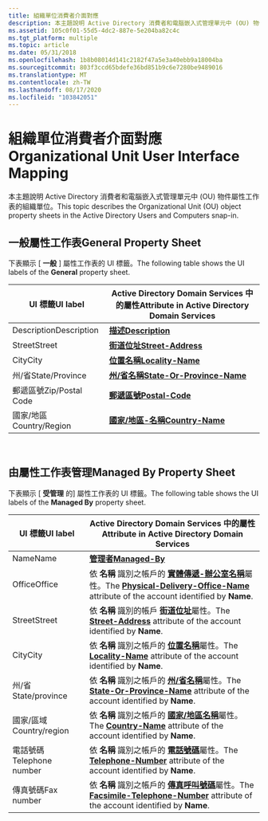 ```yaml
---
title: 組織單位消費者介面對應
description: 本主題說明 Active Directory 消費者和電腦嵌入式管理單元中 (OU) 物件屬性工作表的組織單位。
ms.assetid: 105c0f01-55d5-4dc2-887e-5e204ba82c4c
ms.tgt_platform: multiple
ms.topic: article
ms.date: 05/31/2018
ms.openlocfilehash: 1b8b08014d141c2182f47a5e3a40ebb9a18004ba
ms.sourcegitcommit: 803f3ccd65bdefe36bd851b9c6e7280be9489016
ms.translationtype: MT
ms.contentlocale: zh-TW
ms.lasthandoff: 08/17/2020
ms.locfileid: "103842051"
---
```

# <a name="organizational-unit-user-interface-mapping"></a><span data-ttu-id="98f31-103">組織單位消費者介面對應</span><span class="sxs-lookup"><span data-stu-id="98f31-103">Organizational Unit User Interface Mapping</span></span>

<span data-ttu-id="98f31-104">本主題說明 Active Directory 消費者和電腦嵌入式管理單元中 (OU) 物件屬性工作表的組織單位。</span><span class="sxs-lookup"><span data-stu-id="98f31-104">This topic describes the Organizational Unit (OU) object property sheets in the Active Directory Users and Computers snap-in.</span></span>

## <a name="general-property-sheet"></a><span data-ttu-id="98f31-105">一般屬性工作表</span><span class="sxs-lookup"><span data-stu-id="98f31-105">General Property Sheet</span></span>

<span data-ttu-id="98f31-106">下表顯示 [ **一般** ] 屬性工作表的 UI 標籤。</span><span class="sxs-lookup"><span data-stu-id="98f31-106">The following table shows the UI labels of the **General** property sheet.</span></span>



| <span data-ttu-id="98f31-107">UI 標籤</span><span class="sxs-lookup"><span data-stu-id="98f31-107">UI label</span></span>        | <span data-ttu-id="98f31-108">Active Directory Domain Services 中的屬性</span><span class="sxs-lookup"><span data-stu-id="98f31-108">Attribute in Active Directory Domain Services</span></span> |
|-----------------|-----------------------------------------------|
| <span data-ttu-id="98f31-109">Description</span><span class="sxs-lookup"><span data-stu-id="98f31-109">Description</span></span>     | [<span data-ttu-id="98f31-110">**描述**</span><span class="sxs-lookup"><span data-stu-id="98f31-110">**Description**</span></span>](/windows/desktop/ADSchema/a-description)     |
| <span data-ttu-id="98f31-111">Street</span><span class="sxs-lookup"><span data-stu-id="98f31-111">Street</span></span>          | [<span data-ttu-id="98f31-112">**街道位址**</span><span class="sxs-lookup"><span data-stu-id="98f31-112">**Street-Address**</span></span>](/windows/desktop/ADSchema/a-street)       |
| <span data-ttu-id="98f31-113">City</span><span class="sxs-lookup"><span data-stu-id="98f31-113">City</span></span>            | [<span data-ttu-id="98f31-114">**位置名稱**</span><span class="sxs-lookup"><span data-stu-id="98f31-114">**Locality-Name**</span></span>](/windows/desktop/ADSchema/a-l)             |
| <span data-ttu-id="98f31-115">州/省</span><span class="sxs-lookup"><span data-stu-id="98f31-115">State/Province</span></span>  | [<span data-ttu-id="98f31-116">**州/省名稱**</span><span class="sxs-lookup"><span data-stu-id="98f31-116">**State-Or-Province-Name**</span></span>](/windows/desktop/ADSchema/a-st)   |
| <span data-ttu-id="98f31-117">郵遞區號</span><span class="sxs-lookup"><span data-stu-id="98f31-117">Zip/Postal Code</span></span> | [<span data-ttu-id="98f31-118">**郵遞區號**</span><span class="sxs-lookup"><span data-stu-id="98f31-118">**Postal-Code**</span></span>](/windows/desktop/ADSchema/a-postalcode)      |
| <span data-ttu-id="98f31-119">國家/地區</span><span class="sxs-lookup"><span data-stu-id="98f31-119">Country/Region</span></span>  | [<span data-ttu-id="98f31-120">**國家/地區-名稱**</span><span class="sxs-lookup"><span data-stu-id="98f31-120">**Country-Name**</span></span>](/windows/desktop/ADSchema/a-c)              |



 

## <a name="managed-by-property-sheet"></a><span data-ttu-id="98f31-121">由屬性工作表管理</span><span class="sxs-lookup"><span data-stu-id="98f31-121">Managed By Property Sheet</span></span>

<span data-ttu-id="98f31-122">下表顯示 [ **受管理** 的] 屬性工作表的 UI 標籤。</span><span class="sxs-lookup"><span data-stu-id="98f31-122">The following table shows the UI labels of the **Managed By** property sheet.</span></span>



| <span data-ttu-id="98f31-123">UI 標籤</span><span class="sxs-lookup"><span data-stu-id="98f31-123">UI label</span></span>         | <span data-ttu-id="98f31-124">Active Directory Domain Services 中的屬性</span><span class="sxs-lookup"><span data-stu-id="98f31-124">Attribute in Active Directory Domain Services</span></span>                                                                                   |
|------------------|---------------------------------------------------------------------------------------------------------------------------------|
| <span data-ttu-id="98f31-125">Name</span><span class="sxs-lookup"><span data-stu-id="98f31-125">Name</span></span>             | [<span data-ttu-id="98f31-126">**管理者**</span><span class="sxs-lookup"><span data-stu-id="98f31-126">**Managed-By**</span></span>](/windows/desktop/ADSchema/a-managedby)                                                                                          |
| <span data-ttu-id="98f31-127">Office</span><span class="sxs-lookup"><span data-stu-id="98f31-127">Office</span></span>           | <span data-ttu-id="98f31-128">依 **名稱** 識別之帳戶的 [**實體傳遞-辦公室名稱**](/windows/desktop/ADSchema/a-physicaldeliveryofficename)屬性。</span><span class="sxs-lookup"><span data-stu-id="98f31-128">The [**Physical-Delivery-Office-Name**](/windows/desktop/ADSchema/a-physicaldeliveryofficename) attribute of the account identified by **Name**.</span></span> |
| <span data-ttu-id="98f31-129">Street</span><span class="sxs-lookup"><span data-stu-id="98f31-129">Street</span></span>           | <span data-ttu-id="98f31-130">依 **名稱** 識別的帳戶 [**街道位址**](/windows/desktop/ADSchema/a-street)屬性。</span><span class="sxs-lookup"><span data-stu-id="98f31-130">The [**Street-Address**](/windows/desktop/ADSchema/a-street) attribute of the account identified by **Name**.</span></span>                                    |
| <span data-ttu-id="98f31-131">City</span><span class="sxs-lookup"><span data-stu-id="98f31-131">City</span></span>             | <span data-ttu-id="98f31-132">依 **名稱** 識別之帳戶的 [**位置名稱**](/windows/desktop/ADSchema/a-l)屬性。</span><span class="sxs-lookup"><span data-stu-id="98f31-132">The [**Locality-Name**](/windows/desktop/ADSchema/a-l) attribute of the account identified by **Name**.</span></span>                                          |
| <span data-ttu-id="98f31-133">州/省</span><span class="sxs-lookup"><span data-stu-id="98f31-133">State/province</span></span>   | <span data-ttu-id="98f31-134">依 **名稱** 識別之帳戶的 [**州/省名稱**](/windows/desktop/ADSchema/a-st)屬性。</span><span class="sxs-lookup"><span data-stu-id="98f31-134">The [**State-Or-Province-Name**](/windows/desktop/ADSchema/a-st) attribute of the account identified by **Name**.</span></span>                                |
| <span data-ttu-id="98f31-135">國家/區域</span><span class="sxs-lookup"><span data-stu-id="98f31-135">Country/region</span></span>   | <span data-ttu-id="98f31-136">依 **名稱** 識別之帳戶的 [**國家/地區名稱**](/windows/desktop/ADSchema/a-c)屬性。</span><span class="sxs-lookup"><span data-stu-id="98f31-136">The [**Country-Name**](/windows/desktop/ADSchema/a-c) attribute of the account identified by **Name**.</span></span>                                           |
| <span data-ttu-id="98f31-137">電話號碼</span><span class="sxs-lookup"><span data-stu-id="98f31-137">Telephone number</span></span> | <span data-ttu-id="98f31-138">依 **名稱** 識別之帳戶的 [**電話號碼**](/windows/desktop/ADSchema/a-telephonenumber)屬性。</span><span class="sxs-lookup"><span data-stu-id="98f31-138">The [**Telephone-Number**](/windows/desktop/ADSchema/a-telephonenumber) attribute of the account identified by **Name**.</span></span>                         |
| <span data-ttu-id="98f31-139">傳真號碼</span><span class="sxs-lookup"><span data-stu-id="98f31-139">Fax number</span></span>       | <span data-ttu-id="98f31-140">依 **名稱** 識別之帳戶的 [**傳真呼叫號碼**](/windows/desktop/ADSchema/a-facsimiletelephonenumber)屬性。</span><span class="sxs-lookup"><span data-stu-id="98f31-140">The [**Facsimile-Telephone-Number**](/windows/desktop/ADSchema/a-facsimiletelephonenumber) attribute of the account identified by **Name**.</span></span>      |



 

 

 